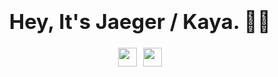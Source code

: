 
### <center><h1 align="center">Hey, It's Jaeger / Kaya. 👋🏻</h1></center>
<div align="center"><a href="https://twitter.com/7AEGER_" target="_blank"><img src="https://img.icons8.com/android/24/26e07f/twitter.png"  width="30" height="30"/></a><a href="https://stackoverflow.com/users/14098917/jaeger-dvlp" target="_blank"><img src="https://img.icons8.com/metro/26/26e07f/stackoverflow.png" style="margin-left:10px;"  width="30" height="30"/> </div>



